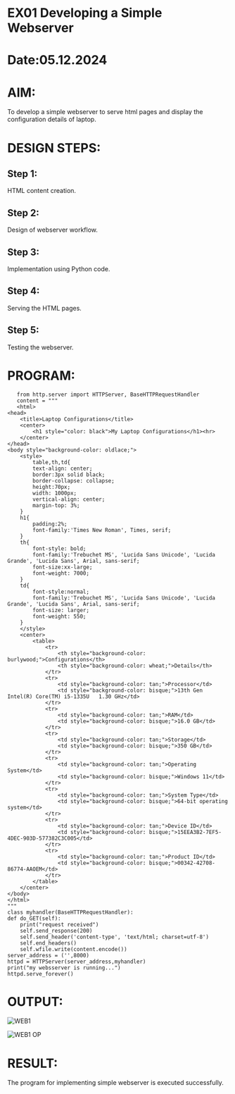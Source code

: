 # EX01 Developing a Simple Webserver

# Date:05.12.2024
# AIM:
To develop a simple webserver to serve html pages and display the configuration details of laptop.

# DESIGN STEPS:
## Step 1:
HTML content creation.

## Step 2:
Design of webserver workflow.

## Step 3:
Implementation using Python code.

## Step 4:
Serving the HTML pages.

## Step 5:
Testing the webserver.

# PROGRAM:

       from http.server import HTTPServer, BaseHTTPRequestHandler
       content = """
       <html>
    <head>
        <title>Laptop Configurations</title>
        <center>
            <h1 style="color: black">My Laptop Configurations</h1><hr>
        </center>
    </head>
    <body style="background-color: oldlace;">
        <style>
            table,th,td{
            text-align: center;
            border:3px solid black;
            border-collapse: collapse;
            height:70px;
            width: 1000px;
            vertical-align: center;
            margin-top: 3%;
        }
        h1{
            padding:2%;
            font-family:'Times New Roman', Times, serif;
        }
        th{
            font-style: bold;
            font-family:'Trebuchet MS', 'Lucida Sans Unicode', 'Lucida Grande', 'Lucida Sans', Arial, sans-serif;
            font-size:xx-large;
            font-weight: 7000;
        }
        td{
            font-style:normal;
            font-family:'Trebuchet MS', 'Lucida Sans Unicode', 'Lucida Grande', 'Lucida Sans', Arial, sans-serif;
            font-size: larger;
            font-weight: 550;
        }
        </style>
        <center>
            <table>
                <tr>
                    <th style="background-color: burlywood;">Configurations</th>
                    <th style="background-color: wheat;">Details</th>
                </tr>
                <tr>
                    <td style="background-color: tan;">Processor</td>
                    <td style="background-color: bisque;">13th Gen Intel(R) Core(TM) i5-1335U   1.30 GHz</td>
                </tr>
                <tr>
                    <td style="background-color: tan;">RAM</td>
                    <td style="background-color: bisque;">16.0 GB</td>
                </tr>
                <tr>
                    <td style="background-color: tan;">Storage</td>
                    <td style="background-color: bisque;">350 GB</td>
                </tr>
                <tr>
                    <td style="background-color: tan;">Operating System</td>
                    <td style="background-color: bisque;">Windows 11</td>
                </tr>
                <tr>
                    <td style="background-color: tan;">System Type</td>
                    <td style="background-color: bisque;">64-bit operating system</td>
                </tr>
                <tr>
                    <td style="background-color: tan;">Device ID</td>
                    <td style="background-color: bisque;">15EEA3B2-7EF5-4DEC-903D-577382C3C005</td>
                </tr>
                <tr>
                    <td style="background-color: tan;">Product ID</td>
                    <td style="background-color: bisque;">00342-42708-86774-AAOEM</td>
                </tr>
            </table>
        </center>
    </body>
    </html>
    """
    class myhandler(BaseHTTPRequestHandler):
    def do_GET(self):
        print("request received")
        self.send_response(200)
        self.send_header('content-type', 'text/html; charset=utf-8')
        self.end_headers()
        self.wfile.write(content.encode())
    server_address = ('',8000)
    httpd = HTTPServer(server_address,myhandler)
    print("my websserver is running...")
    httpd.serve_forever()
    
# OUTPUT:

![WEB1](https://github.com/user-attachments/assets/d5d38ba8-f752-4937-b0fa-cee55108b76a)

![WEB1 OP](https://github.com/user-attachments/assets/107f016e-98e2-427b-9705-bd60c8c94fb9)

# RESULT:
The program for implementing simple webserver is executed successfully.
